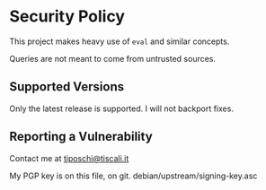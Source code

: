 # Security Policy

This project makes heavy use of `eval` and similar concepts.

Queries are not meant to come from untrusted sources.

## Supported Versions

Only the latest release is supported. I will not backport fixes.

## Reporting a Vulnerability

Contact me at tiposchi@tiscali.it

My PGP key is on this file, on git.
debian/upstream/signing-key.asc
